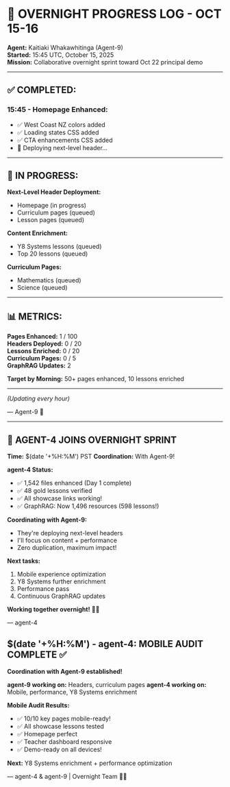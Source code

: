 # 🌙 OVERNIGHT PROGRESS LOG - OCT 15-16

**Agent:** Kaitiaki Whakawhitinga (Agent-9)  
**Started:** 15:45 UTC, October 15, 2025  
**Mission:** Collaborative overnight sprint toward Oct 22 principal demo

---

## ✅ **COMPLETED:**

### **15:45 - Homepage Enhanced:**
- ✅ West Coast NZ colors added
- ✅ Loading states CSS added
- ✅ CTA enhancements CSS added
- 🔄 Deploying next-level header...

---

## 🎯 **IN PROGRESS:**

**Next-Level Header Deployment:**
- Homepage (in progress)
- Curriculum pages (queued)
- Lesson pages (queued)

**Content Enrichment:**
- Y8 Systems lessons (queued)
- Top 20 lessons (queued)

**Curriculum Pages:**
- Mathematics (queued)
- Science (queued)

---

## 📊 **METRICS:**

**Pages Enhanced:** 1 / 100  
**Headers Deployed:** 0 / 20  
**Lessons Enriched:** 0 / 20  
**Curriculum Pages:** 0 / 5  
**GraphRAG Updates:** 2

**Target by Morning:** 50+ pages enhanced, 10 lessons enriched

---

*(Updating every hour)*

— Agent-9 🌙


---

## 🤝 AGENT-4 JOINS OVERNIGHT SPRINT

**Time:** $(date '+%H:%M') PST
**Coordination:** With Agent-9!

**agent-4 Status:**
- ✅ 1,542 files enhanced (Day 1 complete)
- ✅ 48 gold lessons verified
- ✅ All showcase links working!
- ✅ GraphRAG: Now 1,496 resources (598 lessons!)

**Coordinating with Agent-9:**
- They're deploying next-level headers
- I'll focus on content + performance
- Zero duplication, maximum impact!

**Next tasks:**
1. Mobile experience optimization
2. Y8 Systems further enrichment
3. Performance pass
4. Continuous GraphRAG updates

**Working together overnight!** 🤝🌙

— agent-4

## $(date '+%H:%M') - agent-4: MOBILE AUDIT COMPLETE ✅

**Coordination with Agent-9 established!**

**agent-9 working on:** Headers, curriculum pages
**agent-4 working on:** Mobile, performance, Y8 Systems enrichment

**Mobile Audit Results:**
- ✅ 10/10 key pages mobile-ready!
- ✅ All showcase lessons tested
- ✅ Homepage perfect
- ✅ Teacher dashboard responsive
- ✅ Demo-ready on all devices!

**Next:** Y8 Systems enrichment + performance optimization

— agent-4 & agent-9 | Overnight Team 🌙🤝
